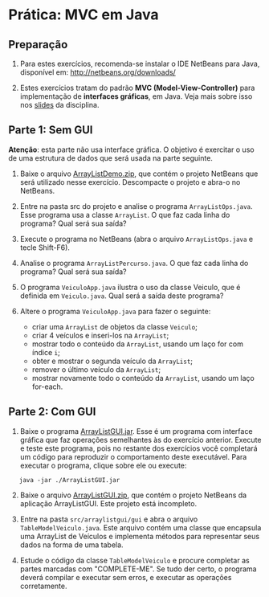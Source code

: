 # Prática: MVC em Java



## Preparação

1. Para estes exercícios, recomenda-se instalar o IDE NetBeans para Java, disponível em: http://netbeans.org/downloads/

2. Estes exercícios tratam do padrão **MVC (Model-View-Controller)** para implementação de **interfaces gráficas**, em Java.  Veja mais sobre isso nos [slides](../../README.md) da disciplina.


## Parte 1: Sem GUI

**Atenção**: esta parte não usa interface gráfica. O objetivo é exercitar o uso de uma estrutura de dados que será usada na parte seguinte.

1. Baixe o arquivo [ArrayListDemo.zip](ArrayListDemo.zip), que contém o projeto NetBeans que será utilizado nesse exercício. Descompacte o projeto e abra-o no NetBeans.

2. Entre na pasta src do projeto e analise o programa `ArrayListOps.java`. Esse programa usa a classe `ArrayList`. O que faz cada linha do programa? Qual será sua saída?

3. Execute o programa no NetBeans (abra o arquivo `ArrayListOps.java` e tecle Shift-F6). 

4. Analise o programa `ArrayListPercurso.java`. O que faz cada linha do programa? Qual será sua saída?

5. O programa `VeiculoApp.java` ilustra o uso da classe Veiculo, que é definida em `Veiculo.java`. Qual será a saída deste programa?

6. Altere o programa `VeiculoApp.java` para fazer o seguinte:
   - criar uma `ArrayList` de objetos da classe `Veiculo`;
   - criar 4 veículos e inseri-los na `ArrayList`;
   - mostrar todo o conteúdo da `ArrayList`, usando um laço for com índice `i`;
   - obter e mostrar o segunda veículo da `ArrayList`;
   - remover o último veículo da `ArrayList`;
   - mostrar novamente todo o conteúdo da `ArrayList`, usando um laço for-each.


## Parte 2: Com GUI

1. Baixe o programa [ArrayListGUI.jar](ArrayListGUI.jar). Esse é um programa com interface gráfica que faz operações semelhantes às do exercício anterior. Execute e teste este programa, pois no restante dos exercícios você completará um código para reproduzir o comportamento deste executável. Para executar o programa, clique sobre ele ou execute:
```Shell
   java -jar ./ArrayListGUI.jar
```

2. Baixe o arquivo [ArrayListGUI.zip](ArrayListGUI.zip), que contém o projeto NetBeans da aplicação ArrayListGUI. Este projeto está incompleto.

3. Entre na pasta `src/arraylistgui/gui` e abra o arquivo `TableModelVeiculo.java`. Este arquivo contém uma classe que encapsula uma ArrayList de Veículos e implementa métodos para representar seus dados na forma de uma tabela.

4. Estude o código da classe `TableModelVeiculo` e procure completar as partes marcadas com "COMPLETE-ME". Se tudo der certo, o programa deverá compilar e executar sem erros, e executar as operações corretamente.
